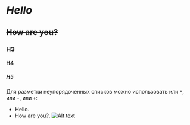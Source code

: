 # **_Hello_**
## ~~How are you?~~
### H3
#### H4
##### H5
Для разметки неупорядоченных списков можно использовать или `*`, или `-`, или `+`:
- Hello.
- How are you?.
[![Alt text](//placehold.it/500x350)](http://pp.userapi.com/c636028/v636028304/a226/FUB6pXcx9PU.jpg)

